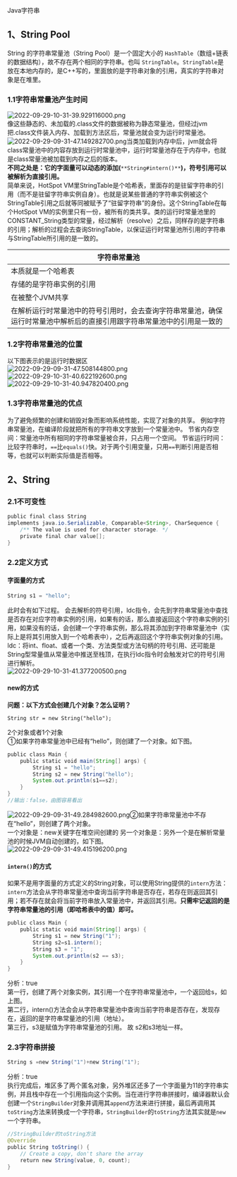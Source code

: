 Java字符串
<a name="kccuQ"></a>
## 1、String Pool
String 的字符串常量池（String Pool）是一个固定大小的 `HashTable`（数组+链表的数据结构），故不存在两个相同的字符串。也叫 `StringTable`。`StringTable`是放在本地内存的，是C++写的，里面放的是字符串对象的引用，真实的字符串对象是在堆里。
<a name="CqIf9"></a>
### 1.1字符串常量池产生时间
![2022-09-29-10-31-39.929116000.png](https://cdn.nlark.com/yuque/0/2022/png/396745/1664418748351-559675ff-c496-41d3-a323-fdd993824bfd.png#clientId=u9cfed0ed-269d-4&from=ui&id=u6898f33e&originHeight=765&originWidth=662&originalType=binary&ratio=1&rotation=0&showTitle=false&size=1522589&status=done&style=shadow&taskId=u57d929f5-a2c3-4262-b566-f3c0f80d4d8&title=)<br />像这些静态的、未加载的.class文件的数据被称为静态常量池，但经过jvm把.class文件装入内存、加载到方法区后，常量池就会变为运行时常量池。![2022-09-29-09-31-47.149282700.png](https://cdn.nlark.com/yuque/0/2022/png/396745/1664415462776-07735a83-6765-4b8f-8eac-dfcf019287a4.png#clientId=ub2810953-1058-4&errorMessage=unknown%20error&from=ui&id=nx3QQ&originHeight=503&originWidth=1080&originalType=binary&ratio=1&rotation=0&showTitle=false&size=1632940&status=error&style=shadow&taskId=u3cf42d16-18b6-4ab1-a0c7-abf6b049f60&title=)当类加载到内存中后，jvm就会将class常量池中的内容存放到运行时常量池中，运行时常量池存在于内存中，也就是class常量池被加载到内存之后的版本。<br />**不同之处是：它的字面量可以动态的添加(**`**String#intern()**`**)，符号引用可以被解析为直接引用。**<br />简单来说，HotSpot VM里StringTable是个哈希表，里面存的是驻留字符串的引用（而不是驻留字符串实例自身）。也就是说某些普通的字符串实例被这个StringTable引用之后就等同被赋予了“驻留字符串”的身份。这个StringTable在每个HotSpot VM的实例里只有一份，被所有的类共享。类的运行时常量池里的CONSTANT_String类型的常量，经过解析（resolve）之后，同样存的是字符串的引用；解析的过程会去查询StringTable，以保证运行时常量池所引用的字符串与StringTable所引用的是一致的。

| 字符串常量池 |
| --- |
| 本质就是一个哈希表 |
| 存储的是字符串实例的引用 |
| 在被整个JVM共享 |
| 在解析运行时常量池中的符号引用时，会去查询字符串常量池，确保运行时常量池中解析后的直接引用跟字符串常量池中的引用是一致的 |

<a name="lPGae"></a>
### 1.2字符串常量池的位置
以下图表示的是运行时数据区<br />![2022-09-29-09-31-47.508144800.png](https://cdn.nlark.com/yuque/0/2022/png/396745/1664415494761-16da2cf2-485a-4ffa-b0b7-945a3b1d39ce.png#clientId=ub2810953-1058-4&errorMessage=unknown%20error&from=ui&id=ua01e8122&originHeight=468&originWidth=694&originalType=binary&ratio=1&rotation=0&showTitle=false&size=976506&status=error&style=shadow&taskId=u95b1a286-67de-40d6-8555-c05fba648d2&title=)<br />![2022-09-29-10-31-40.622192600.png](https://cdn.nlark.com/yuque/0/2022/png/396745/1664418978790-86b40352-6090-4560-a56c-f9b88cccc8b2.png#clientId=u9cfed0ed-269d-4&from=ui&id=u5c078796&originHeight=537&originWidth=942&originalType=binary&ratio=1&rotation=0&showTitle=false&size=1520633&status=done&style=shadow&taskId=u02dcbfd2-7057-4c9a-a9d9-be75990603d&title=)![2022-09-29-10-31-40.947820400.png](https://cdn.nlark.com/yuque/0/2022/png/396745/1664418979101-69c484db-dabb-417f-ba73-69cb3f2065a5.png#clientId=u9cfed0ed-269d-4&from=ui&id=ude154bab&originHeight=525&originWidth=1010&originalType=binary&ratio=1&rotation=0&showTitle=false&size=1593927&status=done&style=shadow&taskId=u431424a3-de9a-4fb4-b60b-db1727d827c&title=)
<a name="W7Qug"></a>
### 1.3字符串常量池的优点
为了避免频繁的创建和销毁对象而影响系统性能，实现了对象的共享。 例如字符串常量池，在编译阶段就把所有的字符串文字放到一个常量池中。 节省内存空间：常量池中所有相同的字符串常量被合并，只占用一个空间。 节省运行时间：比较字符串时，`==`比`equals()`快。对于两个引用变量，只用`==`判断引用是否相等，也就可以判断实际值是否相等。
<a name="W2rm7"></a>
## 2、String
<a name="vgjuL"></a>
### 2.1不可变性
```java
public final class String
implements java.io.Serializable, Comparable<String>, CharSequence {
    /** The value is used for character storage. */
    private final char value[];
}
```
<a name="Vsq7s"></a>
### 2.2定义方式
<a name="rmpK7"></a>
#### 字面量的方式
```java
String s1 = "hello";
```
此时会有如下过程。 会去解析的符号引用，ldc指令，会先到字符串常量池中查找是否存在对应字符串实例的引用，如果有的话，那么直接返回这个字符串实例的引用，如果没有的话，会创建一个字符串实例，那么将其添加到字符串常量池中（实际上是将其引用放入到一个哈希表中），之后再返回这个字符串实例对象的引用。<br />ldc：将int、float、或者一个类、方法类型或方法句柄的符号引用、还可能是String型常量值从常量池中推送至栈顶，在执行ldc指令时会触发对它的符号引用进行解析。<br />![2022-09-29-10-31-41.377200500.png](https://cdn.nlark.com/yuque/0/2022/png/396745/1664418862343-b5006656-3876-485b-a612-785b9184f236.png#clientId=u9cfed0ed-269d-4&from=ui&id=uca97ad9c&originHeight=538&originWidth=833&originalType=binary&ratio=1&rotation=0&showTitle=false&size=1347257&status=done&style=shadow&taskId=u6dba6033-0bb7-4b8d-90be-a6964deede0&title=)
<a name="RqkLf"></a>
#### new的方式
**问题：以下方式会创建几个对象？怎么证明？**
```
String str = new String("hello");
```
2个对象或者1个对象<br />①如果字符串常量池中已经有“hello”，则创建了一个对象。如下图。
```java
public class Main {
    public static void main(String[] args) {
        String s1 = "hello";
        String s2 = new String("hello");
        System.out.println(s1==s2);
    }
}
//输出：false，由图容易看出
```
![2022-09-29-09-31-49.284982600.png](https://cdn.nlark.com/yuque/0/2022/png/396745/1664415546025-701d9361-0d16-4b95-af87-84790d770486.png#clientId=ub2810953-1058-4&errorMessage=unknown%20error&from=ui&id=imBr3&originHeight=510&originWidth=960&originalType=binary&ratio=1&rotation=0&showTitle=false&size=1471762&status=error&style=shadow&taskId=ud75d5714-1e83-470a-8b45-786fbd5135b&title=)②如果字符串常量池中不存在“hello”，则创建了两个对象。<br />一个对象是：new关键字在堆空间创建的 另一个对象是：另外一个是在解析常量池的时候JVM自动创建的，如下图。<br />![2022-09-29-09-31-49.415196200.png](https://cdn.nlark.com/yuque/0/2022/png/396745/1664415546121-92d22227-f108-4d07-ba05-bd93ddfee212.png#clientId=ub2810953-1058-4&errorMessage=unknown%20error&from=ui&id=JyKic&originHeight=533&originWidth=990&originalType=binary&ratio=1&rotation=0&showTitle=false&size=1586183&status=error&style=shadow&taskId=ufdca1ee7-2c89-4d12-a79e-08ae32c4413&title=)
<a name="Tum8h"></a>
#### `intern()`的方式
如果不是用字面量的方式定义的String对象，可以使用String提供的`intern`方法：`intern`方法会从字符串常量池中查询当前字符串是否存在，若存在则返回其引用；若不存在就会将当前字符串放入常量池中，并返回其引用。**只需牢记返回的是字符串常量池的引用（即哈希表中的值）即可。**
```java
public class Main {
    public static void main(String[] args) {
        String s1 = new String("1");
        String s2=s1.intern();
        String s3 = "1";
        System.out.println(s2 == s3);
    }
}
```
分析：true<br />第一行，创建了两个对象实例，其引用一个在字符串常量池中，一个返回给s，如上图。<br />第二行，intern()方法会会从字符串常量池中查询当前字符串是否存在，发现存在，返回的是字符串常量池的引用（地址）。<br />第三行，s3是赋值为字符串常量池的引用。 故 s2和s3地址一样。
<a name="SJDqA"></a>
### 2.3字符串拼接
```java
String s =new String("1")+new String("1");
```
分析：true<br />执行完成后，堆区多了两个匿名对象，另外堆区还多了一个字面量为11的字符串实例，并且栈中存在一个引用指向这个实例。当在进行字符串拼接时，编译器默认会创建一个`StringBuilder`对象并调用其`append`方法来进行拼接，最后再调用其`toString`方法来转换成一个字符串，`StringBuilder`的`toString`方法其实就是`new`一个字符串。
```java
//StringBuilder的toString方法
@Override
public String toString() {
    // Create a copy, don't share the array
    return new String(value, 0, count);
}
```
